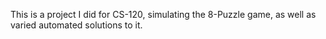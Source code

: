 This is a project I did for CS-120, simulating the 8-Puzzle game, as well as varied automated solutions to it.

